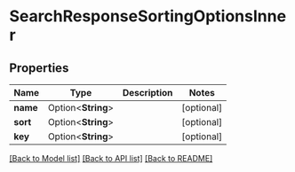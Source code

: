 # SearchResponseSortingOptionsInner

## Properties

Name | Type | Description | Notes
------------ | ------------- | ------------- | -------------
**name** | Option<**String**> |  | [optional]
**sort** | Option<**String**> |  | [optional]
**key** | Option<**String**> |  | [optional]

[[Back to Model list]](../README.md#documentation-for-models) [[Back to API list]](../README.md#documentation-for-api-endpoints) [[Back to README]](../README.md)



